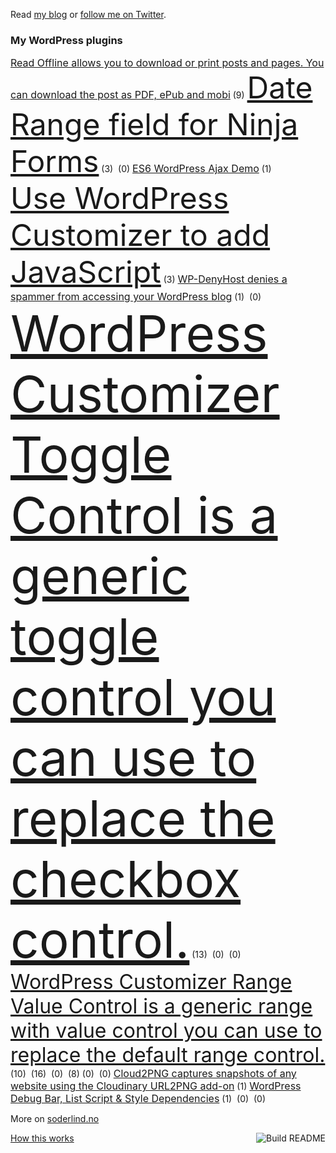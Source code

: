  Read [my blog](https://soderlind.no/) or [follow me on Twitter](https://twitter.com/soderlind).



### My WordPress plugins
<!-- plugins starts -->
<a href='https://github.com/soderlind/read-offline' style='font-size:16px;'>Read Offline allows you to download or print posts and pages. You can download the post as PDF, ePub and mobi</a> (9)
<a href='https://github.com/soderlind/date-range-ninja-forms' style='font-size:48px;'>Date Range field for Ninja Forms</a> (3)
<a href='https://github.com/soderlind/coding-standard' style='font-size:0px;'>A PHP CodeSniffer sniff that checks if the global PHP functions are missing a backslash.</a> (0)
<a href='https://github.com/soderlind/es6-wp-ajax-demo' style='font-size:16px;'>ES6 WordPress Ajax Demo</a> (1)
<a href='https://github.com/soderlind/additional-javascript' style='font-size:48px;'>Use WordPress Customizer to add JavaScript</a> (3)
<a href='https://github.com/soderlind/wp-denyhost' style='font-size:16px;'>WP-DenyHost denies a spammer from accessing your WordPress blog</a> (1)
<a href='https://github.com/soderlind/ninja-forms-dss-event-action' style='font-size:0px;'>Ninja Forms Action for DSS Events</a> (0)
<a href='https://github.com/soderlind/class-customizer-toggle-control' style='font-size:80px;'>WordPress Customizer Toggle Control is a generic toggle control you can use to replace the checkbox control.</a> (13)
<a href='https://github.com/soderlind/wp-cli-acfpro-activate' style='font-size:0px;'>Activate ACF PRO license using WP CLI</a> (0)
<a href='https://github.com/soderlind/wxr2pdf' style='font-size:0px;'>Convert an WordPress Export File to PDF</a> (0)
<a href='https://github.com/soderlind/class-customizer-range-value-control' style='font-size:32px;'>WordPress Customizer Range Value Control is a generic range with value control you can use to replace the default range control.</a> (10)
<a href='https://github.com/soderlind/customizer-polylang' style='font-size:0px;'>An add-in that gives you full Polylang support in WordPress customizer.</a> (16)
<a href='https://github.com/soderlind/ms-searchwp-subsite-activate' style='font-size:0px;'>Automatically Activate SearchWP on Subsite</a> (0)
<a href='https://github.com/soderlind/vscode-phpcbf' style='font-size:0px;'>PHP Code Beautifier and Fixer for Visual Studio Code</a> (8)
<a href='https://github.com/soderlind/wp-link-to-playlist-item' style='font-size:0px;'>The plugin makes it possible to link to a playlist item </a> (0)
<a href='https://github.com/soderlind/my-permalink-demo' style='font-size:0px;'>Demo plugin to show how to implement your custom permalink for your WordPress plugin.</a> (0)
<a href='https://github.com/soderlind/cloud2png' style='font-size:16px;'>Cloud2PNG captures snapshots of any website using the Cloudinary URL2PNG add-on</a> (1)
<a href='https://github.com/soderlind/debug-bar-list-dependencies' style='font-size:16px;'>WordPress Debug Bar, List Script & Style Dependencies</a> (1)
<a href='https://github.com/soderlind/delicious-tagroll-shortcode' style='font-size:0px;'>WordPress shortcode that creates a Delicious tag cloud or a list of tags</a> (0)
<a href='https://github.com/soderlind/metro-share-social-fonts' style='font-size:0px;'>Replace the default Metro Share social icons with icomoon social fonts</a> (0)
<!-- plugins ends -->

More on [soderlind.no](https://soderlind.no/)


<a href="https://github.com/soderlind/soderlind/actions"><img src="https://github.com/soderlind/soderlind/workflows/Build%20README/badge.svg" align="right" alt="Build README"></a>
<a href="https://simonwillison.net/2020/Jul/10/self-updating-profile-readme/">How this works</a>
